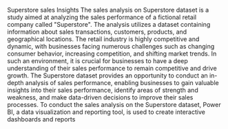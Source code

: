 Superstore sales Insights
The sales analysis on Superstore dataset is a study aimed at analyzing the sales performance of a fictional retail company called "Superstore". The analysis utilizes a dataset containing information about sales transactions, customers, products, and geographical locations. The retail industry is highly competitive and dynamic, with businesses facing numerous challenges such as changing consumer behavior, increasing competition, and shifting market trends. In such an environment, it is crucial for businesses to have a deep understanding of their sales performance to remain competitive and drive growth. The Superstore dataset provides an opportunity to conduct an in-depth analysis of sales performance, enabling businesses to gain valuable insights into their sales performance, identify areas of strength and weakness, and make data-driven decisions to improve their sales processes. To conduct the sales analysis on the Superstore dataset, Power BI, a data visualization and reporting tool, is used to create interactive dashboards and reports
